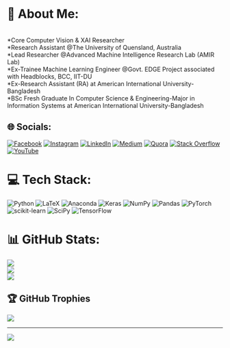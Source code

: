 # 💫 About Me:
<br>*Core Computer Vision & XAI Researcher<br>*Research Assistant @The University of Quensland, Australia<br>*Lead Researcher @Advanced Machine Intelligence Research Lab (AMIR Lab)  <br>*Ex-Trainee Machine Learning Engineer @Govt. EDGE Project associated with Headblocks, BCC, IIT-DU <br>*Ex-Research Assistant (RA) at American International University-Bangladesh<br>*BSc Fresh Graduate In Computer Science & Engineering-Major in Information Systems at American International University-Bangladesh

## 🌐 Socials:
[![Facebook](https://img.shields.io/badge/Facebook-%231877F2.svg?logo=Facebook&logoColor=white)](https://facebook.com/sakib.hossen.92102564) [![Instagram](https://img.shields.io/badge/Instagram-%23E4405F.svg?logo=Instagram&logoColor=white)](https://instagram.com/md.s_a_k_i_b) [![LinkedIn](https://img.shields.io/badge/LinkedIn-%230077B5.svg?logo=linkedin&logoColor=white)](https://linkedin.com/in/md-sakib-hossain-shovon-601738178) [![Medium](https://img.shields.io/badge/Medium-12100E?logo=medium&logoColor=white)](https://medium.com/@sakib.aiub.cs) [![Quora](https://img.shields.io/badge/Quora-%23B92B27.svg?logo=Quora&logoColor=white)](https://quora.com/profile/Md-Sakib-Hossain-Shovon) [![Stack Overflow](https://img.shields.io/badge/-Stackoverflow-FE7A16?logo=stack-overflow&logoColor=white)](https://stackoverflow.com/users/md-sakib-hossain-shovon) [![YouTube](https://img.shields.io/badge/YouTube-%23FF0000.svg?logo=YouTube&logoColor=white)](https://youtube.com/c/UCWMrXCiS7qgSLN-iWg_gEvw) 

# 💻 Tech Stack:
![Python](https://img.shields.io/badge/python-3670A0?style=flat&logo=python&logoColor=ffdd54) ![LaTeX](https://img.shields.io/badge/latex-%23008080.svg?style=flat&logo=latex&logoColor=white) ![Anaconda](https://img.shields.io/badge/Anaconda-%2344A833.svg?style=flat&logo=anaconda&logoColor=white) ![Keras](https://img.shields.io/badge/Keras-%23D00000.svg?style=flat&logo=Keras&logoColor=white) ![NumPy](https://img.shields.io/badge/numpy-%23013243.svg?style=flat&logo=numpy&logoColor=white) ![Pandas](https://img.shields.io/badge/pandas-%23150458.svg?style=flat&logo=pandas&logoColor=white) ![PyTorch](https://img.shields.io/badge/PyTorch-%23EE4C2C.svg?style=flat&logo=PyTorch&logoColor=white) ![scikit-learn](https://img.shields.io/badge/scikit--learn-%23F7931E.svg?style=flat&logo=scikit-learn&logoColor=white) ![SciPy](https://img.shields.io/badge/SciPy-%230C55A5.svg?style=flat&logo=scipy&logoColor=%white) ![TensorFlow](https://img.shields.io/badge/TensorFlow-%23FF6F00.svg?style=flat&logo=TensorFlow&logoColor=white)
# 📊 GitHub Stats:
![](https://github-readme-stats.vercel.app/api?username=Md-Sakib-Hossain-Shovon&theme=blue-green&hide_border=false&include_all_commits=false&count_private=false)<br/>
![](https://github-readme-streak-stats.herokuapp.com/?user=Md-Sakib-Hossain-Shovon&theme=blue-green&hide_border=false)<br/>
![](https://github-readme-stats.vercel.app/api/top-langs/?username=Md-Sakib-Hossain-Shovon&theme=blue-green&hide_border=false&include_all_commits=false&count_private=false&layout=compact)

## 🏆 GitHub Trophies
![](https://github-profile-trophy.vercel.app/?username=Md-Sakib-Hossain-Shovon&theme=matrix&no-frame=false&no-bg=false&margin-w=4)

---
[![](https://visitcount.itsvg.in/api?id=Md-Sakib-Hossain-Shovon&icon=5&color=3)](https://visitcount.itsvg.in)
